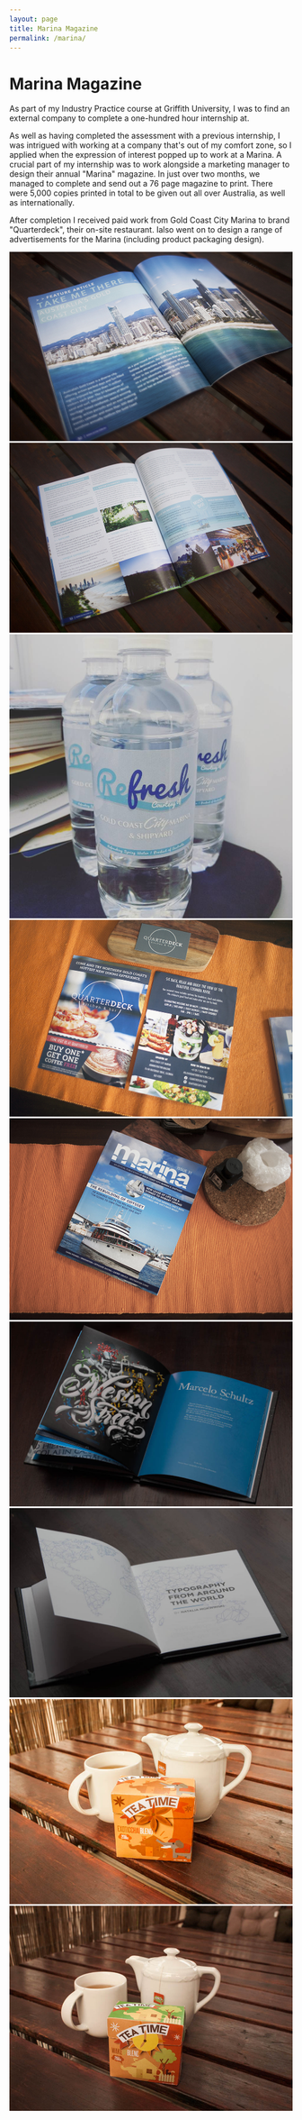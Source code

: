 ```yaml
---
layout: page
title: Marina Magazine
permalink: /marina/
---
```


# Marina Magazine

As part of my Industry Practice course at Griffith University, I was to find an external company to complete a one-hundred hour internship at. 

As well as having completed the assessment with a previous internship, I was intrigued with working at a company that's out of my comfort zone, so I applied when the expression of interest popped up to work at a Marina. A crucial part of my internship was to work alongside a marketing manager to design their annual "Marina" magazine. In just over two months, we managed to complete and send out a 76 page magazine to print. There were 5,000 copies printed in total to be given out all over Australia, as well as internationally. 

After completion I received paid work from Gold Coast City Marina to brand "Quarterdeck", their on-site restaurant. Ialso went on to design a range of advertisements for the Marina (including product packaging design).

![m1](/img/projects/marina/z1.jpg)
![m2](/img/projects/marina/z2.jpg)
![m3](/img/projects/marina/z3.jpg)
![m4](/img/projects/marina/z4.jpg)
![marina](/img/projects/marina.jpg)
![marcelo](/img/projects/book/marcelo.jpg)
![bookopen](/img/projects/book/bookopen.jpg)
![teatime](/img/projects/teatime.jpg)
![t4](/img/projects/teatime/z1.jpg)

